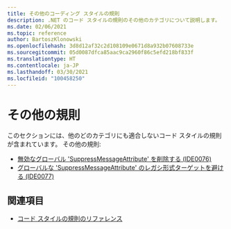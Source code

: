 ```yaml
---
title: その他のコーディング スタイルの規則
description: .NET のコード スタイルの規則のその他のカテゴリについて説明します。
ms.date: 02/06/2021
ms.topic: reference
author: BartoszKlonowski
ms.openlocfilehash: 3d8d12af32c2d108109e0671d8a932b07608733e
ms.sourcegitcommit: 05d0087dfca85aac9ca2960f86c5efd218bf833f
ms.translationtype: HT
ms.contentlocale: ja-JP
ms.lasthandoff: 03/30/2021
ms.locfileid: "100458250"
---
```

# <a name="miscellaneous-rules"></a>その他の規則

このセクションには、他のどのカテゴリにも適合しないコード スタイルの規則が含まれています。 その他の規則:

- [無効なグローバル 'SuppressMessageAttribute' を削除する (IDE0076)](ide0076.md)
- [グローバルな 'SuppressMessageAttribute' のレガシ形式ターゲットを避ける (IDE0077)](ide0077.md)

## <a name="see-also"></a>関連項目

- [コード スタイルの規則のリファレンス](index.md)
